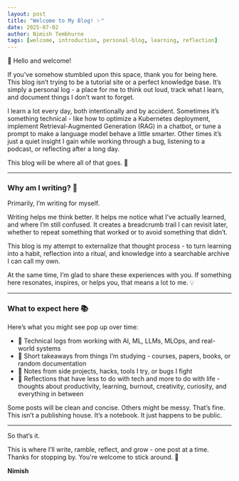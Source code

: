 ```yaml
---
layout: post
title: "Welcome to My Blog! ✨"
date: 2025-07-02
author: Nimish Tembhurne
tags: [welcome, introduction, personal-blog, learning, reflection]
---
```


👋 Hello and welcome!

If you've somehow stumbled upon this space, thank you for being here. This blog isn’t trying to be a tutorial site or a perfect knowledge base. It’s simply a personal log - a place for me to think out loud, track what I learn, and document things I don’t want to forget.

I learn a lot every day, both intentionally and by accident. Sometimes it’s something technical - like how to optimize a Kubernetes deployment, implement Retrieval-Augmented Generation (RAG) in a chatbot, or tune a prompt to make a language model behave a little smarter. Other times it’s just a quiet insight I gain while working through a bug, listening to a podcast, or reflecting after a long day. 

This blog will be where all of that goes. 📝

---

### Why am I writing? 🤔

Primarily, I’m writing for myself.

Writing helps me think better. It helps me notice what I’ve actually learned, and where I’m still confused. It creates a breadcrumb trail I can revisit later, whether to repeat something that worked or to avoid something that didn’t. 

This blog is my attempt to externalize that thought process - to turn learning into a habit, reflection into a ritual, and knowledge into a searchable archive I can call my own.

At the same time, I’m glad to share these experiences with you. If something here resonates, inspires, or helps you, that means a lot to me. 💡

---

### What to expect here 📚

Here’s what you might see pop up over time:

- 🚀 Technical logs from working with AI, ML, LLMs, MLOps, and real-world systems
- 📖 Short takeaways from things I’m studying - courses, papers, books, or random documentation
- 🔧 Notes from side projects, hacks, tools I try, or bugs I fight
- 🌱 Reflections that have less to do with tech and more to do with life - thoughts about productivity, learning, burnout, creativity, curiosity, and everything in between

Some posts will be clean and concise. Others might be messy. That’s fine. This isn’t a publishing house. It’s a notebook. It just happens to be public.

---

So that’s it.

This is where I’ll write, ramble, reflect, and grow - one post at a time.  
Thanks for stopping by. You're welcome to stick around. 🙏

**Nimish**
